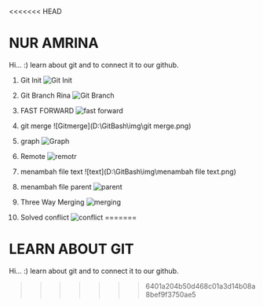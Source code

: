 <<<<<<< HEAD
# NUR AMRINA

Hi... :) learn about git and to connect it to our github.

1. Git Init
![Git Init](D:\GitBash\img\gitinit.png)

2. Git Branch Rina
![Git Branch](D:\GitBash\img\branchRina.png)

3. FAST FORWARD
![fast forward](D:\GitBash\img\fastforward.png)

4. git merge
![Gitmerge](D:\GitBash\img\git merge.png)

5. graph 
![Graph](D:\GitBash\img\graph3.png)

6. Remote
![remotr](D:\GitBash\img\gitremote.png)

7. menambah file text 
![text](D:\GitBash\img\menambah file text.png)

8. menambah file parent 
![parent](D:\GitBash\img\menambahfileparent.png)

9. Three Way Merging 
![merging](D:\GitBash\img\menambahfileparent.png)

10. Solved conflict
![conflict](D:\GitBash\img\menambahfileparent.png)
=======
# LEARN ABOUT GIT

Hi... :) learn about git and to connect it to our github.
>>>>>>> 6401a204b50d468c01a3d14b08a8bef9f3750ae5
